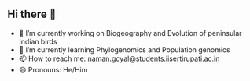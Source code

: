 ## Hi there 👋
- 🔭 I’m currently working on Biogeography and Evolution of peninsular Indian birds
- 🌱 I’m currently learning Phylogenomics and Population genomics
- 📫 How to reach me: naman.goyal@students.iisertirupati.ac.in
- 😄 Pronouns: He/Him
<!--
**spilornis-ng/spilornis-ng** is a ✨ _special_ ✨ repository because its `README.md` (this file) appears on your GitHub profile.

Here are some ideas to get you started:

- 🔭 I’m currently working on Biogeography and Evolution of peninsular Indian birds
- 🌱 I’m currently learning Phylogenomics and Population genomics
- 👯 I’m looking to collaborate on ...
- 🤔 I’m looking for help with ...
- 💬 Ask me about ...
- 📫 How to reach me: naman.goyal@students.iisertirupati.ac.in, naman.goyal1992@gmail.com
- 😄 Pronouns: He/Him
- ⚡ Fun fact: ...
-->
